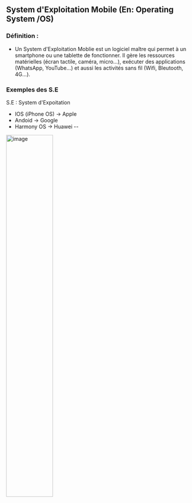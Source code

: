 ## System d'Exploitation Mobile (En: Operating System /OS)
### Définition :
- Un System d'Exploitation Moblie est un logiciel maître qui permet à un smartphone ou une tablette de fonctionner.
Il gère les ressources matérielles (écran tactile, caméra, micro…), exécuter des applications (WhatsApp, YouTube…) et aussi les activités sans fil (Wifi, Bleutooth, 4G…).
### Exemples des S.E 
S.E : System d'Expoitation
- IOS (iPhone OS) -> Apple
- Andoid -> Google
- Harmony OS -> Huawei
--
<img align="center" width="50%" height="50%" alt="image" src="https://github.com/user-attachments/assets/93164248-e2d2-42e1-b08a-d4d779a6d241" />
